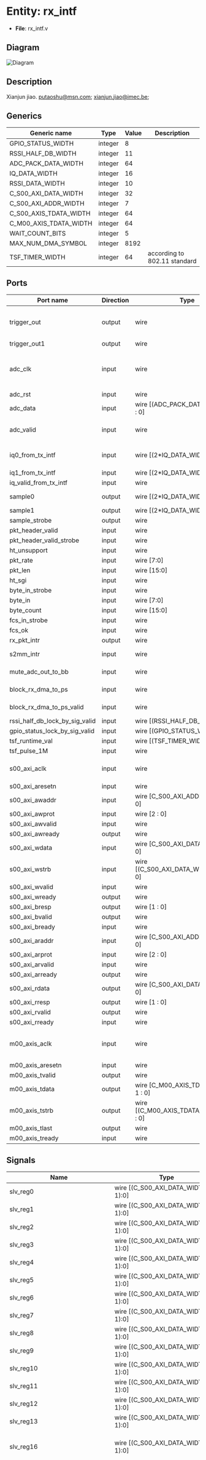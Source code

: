 # Entity: rx_intf

- **File**: rx_intf.v
## Diagram

![Diagram](rx_intf.svg "Diagram")
## Description

 Xianjun jiao. putaoshu@msn.com; xianjun.jiao@imec.be;

## Generics

| Generic name           | Type    | Value | Description                    |
| ---------------------- | ------- | ----- | ------------------------------ |
| GPIO_STATUS_WIDTH      | integer | 8     |                                |
| RSSI_HALF_DB_WIDTH     | integer | 11    |                                |
| ADC_PACK_DATA_WIDTH    | integer | 64    |                                |
| IQ_DATA_WIDTH          | integer | 16    |                                |
| RSSI_DATA_WIDTH        | integer | 10    |                                |
| C_S00_AXI_DATA_WIDTH   | integer | 32    |                                |
| C_S00_AXI_ADDR_WIDTH   | integer | 7     |                                |
| C_S00_AXIS_TDATA_WIDTH | integer | 64    |                                |
| C_M00_AXIS_TDATA_WIDTH | integer | 64    |                                |
| WAIT_COUNT_BITS        | integer | 5     |                                |
| MAX_NUM_DMA_SYMBOL     | integer | 8192  |                                |
| TSF_TIMER_WIDTH        | integer | 64    |  according to 802.11 standard  |
## Ports

| Port name                      | Direction | Type                                    | Description                                                       |
| ------------------------------ | --------- | --------------------------------------- | ----------------------------------------------------------------- |
| trigger_out                    | output    | wire                                    |  -------------debug purpose----------------                       |
| trigger_out1                   | output    | wire                                    |                                                                   |
| adc_clk                        | input     | wire                                    |  -------------debug purpose---------------- from ad9361_adc_pack  |
| adc_rst                        | input     | wire                                    |                                                                   |
| adc_data                       | input     | wire [(ADC_PACK_DATA_WIDTH-1) : 0]      |                                                                   |
| adc_valid                      | input     | wire                                    | (* mark_debug = "true" *) input wire adc_sync,                    |
| iq0_from_tx_intf               | input     | wire [(2*IQ_DATA_WIDTH-1) : 0]          |  I/Q ports from tx_intf for loop back                             |
| iq1_from_tx_intf               | input     | wire [(2*IQ_DATA_WIDTH-1) : 0]          |                                                                   |
| iq_valid_from_tx_intf          | input     | wire                                    |                                                                   |
| sample0                        | output    | wire [(2*IQ_DATA_WIDTH-1) : 0]          |  Ports to openofdm rx                                             |
| sample1                        | output    | wire [(2*IQ_DATA_WIDTH-1) : 0]          |                                                                   |
| sample_strobe                  | output    | wire                                    |                                                                   |
| pkt_header_valid               | input     | wire                                    |                                                                   |
| pkt_header_valid_strobe        | input     | wire                                    |                                                                   |
| ht_unsupport                   | input     | wire                                    |                                                                   |
| pkt_rate                       | input     | wire [7:0]                              |                                                                   |
| pkt_len                        | input     | wire [15:0]                             |                                                                   |
| ht_sgi                         | input     | wire                                    |                                                                   |
| byte_in_strobe                 | input     | wire                                    |                                                                   |
| byte_in                        | input     | wire [7:0]                              |                                                                   |
| byte_count                     | input     | wire [15:0]                             |                                                                   |
| fcs_in_strobe                  | input     | wire                                    |                                                                   |
| fcs_ok                         | input     | wire                                    |                                                                   |
| rx_pkt_intr                    | output    | wire                                    |  interrupt to PS                                                  |
| s2mm_intr                      | input     | wire                                    |  interrupt from xilixn axi dma                                    |
| mute_adc_out_to_bb             | input     | wire                                    | in acc clock domain                                               |
| block_rx_dma_to_ps             | input     | wire                                    | if addr filter is on in xpu                                       |
| block_rx_dma_to_ps_valid       | input     | wire                                    | if addr filter is on in xpu                                       |
| rssi_half_db_lock_by_sig_valid | input     | wire [(RSSI_HALF_DB_WIDTH-1):0]         |                                                                   |
| gpio_status_lock_by_sig_valid  | input     | wire [(GPIO_STATUS_WIDTH-1):0]          |                                                                   |
| tsf_runtime_val                | input     | wire [(TSF_TIMER_WIDTH-1):0]            |                                                                   |
| tsf_pulse_1M                   | input     | wire                                    |                                                                   |
| s00_axi_aclk                   | input     | wire                                    |  Ports of Axi Slave Bus Interface S00_AXI                         |
| s00_axi_aresetn                | input     | wire                                    |                                                                   |
| s00_axi_awaddr                 | input     | wire [C_S00_AXI_ADDR_WIDTH-1 : 0]       |                                                                   |
| s00_axi_awprot                 | input     | wire [2 : 0]                            |                                                                   |
| s00_axi_awvalid                | input     | wire                                    |                                                                   |
| s00_axi_awready                | output    | wire                                    |                                                                   |
| s00_axi_wdata                  | input     | wire [C_S00_AXI_DATA_WIDTH-1 : 0]       |                                                                   |
| s00_axi_wstrb                  | input     | wire [(C_S00_AXI_DATA_WIDTH/8)-1 : 0]   |                                                                   |
| s00_axi_wvalid                 | input     | wire                                    |                                                                   |
| s00_axi_wready                 | output    | wire                                    |                                                                   |
| s00_axi_bresp                  | output    | wire [1 : 0]                            |                                                                   |
| s00_axi_bvalid                 | output    | wire                                    |                                                                   |
| s00_axi_bready                 | input     | wire                                    |                                                                   |
| s00_axi_araddr                 | input     | wire [C_S00_AXI_ADDR_WIDTH-1 : 0]       |                                                                   |
| s00_axi_arprot                 | input     | wire [2 : 0]                            |                                                                   |
| s00_axi_arvalid                | input     | wire                                    |                                                                   |
| s00_axi_arready                | output    | wire                                    |                                                                   |
| s00_axi_rdata                  | output    | wire [C_S00_AXI_DATA_WIDTH-1 : 0]       |                                                                   |
| s00_axi_rresp                  | output    | wire [1 : 0]                            |                                                                   |
| s00_axi_rvalid                 | output    | wire                                    |                                                                   |
| s00_axi_rready                 | input     | wire                                    |                                                                   |
| m00_axis_aclk                  | input     | wire                                    |  Ports of Axi Master Bus Interface M00_AXIS to PS                 |
| m00_axis_aresetn               | input     | wire                                    |                                                                   |
| m00_axis_tvalid                | output    | wire                                    |                                                                   |
| m00_axis_tdata                 | output    | wire [C_M00_AXIS_TDATA_WIDTH-1 : 0]     |                                                                   |
| m00_axis_tstrb                 | output    | wire [(C_M00_AXIS_TDATA_WIDTH/8)-1 : 0] |                                                                   |
| m00_axis_tlast                 | output    | wire                                    |                                                                   |
| m00_axis_tready                | input     | wire                                    |                                                                   |
## Signals

| Name                            | Type                                    | Description                                                                                                                                                                                                                                                                                                                                                                                                                                                                                                                                                                                                                                                                                                                                                                                |
| ------------------------------- | --------------------------------------- | ------------------------------------------------------------------------------------------------------------------------------------------------------------------------------------------------------------------------------------------------------------------------------------------------------------------------------------------------------------------------------------------------------------------------------------------------------------------------------------------------------------------------------------------------------------------------------------------------------------------------------------------------------------------------------------------------------------------------------------------------------------------------------------------ |
| slv_reg0                        | wire [(C_S00_AXI_DATA_WIDTH-1):0]       |                                                                                                                                                                                                                                                                                                                                                                                                                                                                                                                                                                                                                                                                                                                                                                                            |
| slv_reg1                        | wire [(C_S00_AXI_DATA_WIDTH-1):0]       |                                                                                                                                                                                                                                                                                                                                                                                                                                                                                                                                                                                                                                                                                                                                                                                            |
| slv_reg2                        | wire [(C_S00_AXI_DATA_WIDTH-1):0]       |                                                                                                                                                                                                                                                                                                                                                                                                                                                                                                                                                                                                                                                                                                                                                                                            |
| slv_reg3                        | wire [(C_S00_AXI_DATA_WIDTH-1):0]       |                                                                                                                                                                                                                                                                                                                                                                                                                                                                                                                                                                                                                                                                                                                                                                                            |
| slv_reg4                        | wire [(C_S00_AXI_DATA_WIDTH-1):0]       |                                                                                                                                                                                                                                                                                                                                                                                                                                                                                                                                                                                                                                                                                                                                                                                            |
| slv_reg5                        | wire [(C_S00_AXI_DATA_WIDTH-1):0]       |                                                                                                                                                                                                                                                                                                                                                                                                                                                                                                                                                                                                                                                                                                                                                                                            |
| slv_reg6                        | wire [(C_S00_AXI_DATA_WIDTH-1):0]       |                                                                                                                                                                                                                                                                                                                                                                                                                                                                                                                                                                                                                                                                                                                                                                                            |
| slv_reg7                        | wire [(C_S00_AXI_DATA_WIDTH-1):0]       |                                                                                                                                                                                                                                                                                                                                                                                                                                                                                                                                                                                                                                                                                                                                                                                            |
| slv_reg8                        | wire [(C_S00_AXI_DATA_WIDTH-1):0]       |                                                                                                                                                                                                                                                                                                                                                                                                                                                                                                                                                                                                                                                                                                                                                                                            |
| slv_reg9                        | wire [(C_S00_AXI_DATA_WIDTH-1):0]       |                                                                                                                                                                                                                                                                                                                                                                                                                                                                                                                                                                                                                                                                                                                                                                                            |
| slv_reg10                       | wire [(C_S00_AXI_DATA_WIDTH-1):0]       |                                                                                                                                                                                                                                                                                                                                                                                                                                                                                                                                                                                                                                                                                                                                                                                            |
| slv_reg11                       | wire [(C_S00_AXI_DATA_WIDTH-1):0]       |                                                                                                                                                                                                                                                                                                                                                                                                                                                                                                                                                                                                                                                                                                                                                                                            |
| slv_reg12                       | wire [(C_S00_AXI_DATA_WIDTH-1):0]       |                                                                                                                                                                                                                                                                                                                                                                                                                                                                                                                                                                                                                                                                                                                                                                                            |
| slv_reg13                       | wire [(C_S00_AXI_DATA_WIDTH-1):0]       |                                                                                                                                                                                                                                                                                                                                                                                                                                                                                                                                                                                                                                                                                                                                                                                            |
| slv_reg16                       | wire [(C_S00_AXI_DATA_WIDTH-1):0]       |  wire [(C_S00_AXI_DATA_WIDTH-1):0] slv_reg14; //   wire [(C_S00_AXI_DATA_WIDTH-1):0] slv_reg15; //                                                                                                                                                                                                                                                                                                                                                                                                                                                                                                                                                                                                                                                                                         |
| m00_axis_tvalid_inner           | wire                                    |  wire [(C_S00_AXI_DATA_WIDTH-1):0] slv_reg17; //   wire [(C_S00_AXI_DATA_WIDTH-1):0] slv_reg18;   wire [(C_S00_AXI_DATA_WIDTH-1):0] slv_reg19; //   wire [(C_S00_AXI_DATA_WIDTH-1):0] slv_reg20; //   wire [(C_S00_AXI_DATA_WIDTH-1):0] slv_reg21; //   wire [(C_S00_AXI_DATA_WIDTH-1):0] slv_reg22; //   wire [(C_S00_AXI_DATA_WIDTH-1):0] slv_reg23; //   wire [(C_S00_AXI_DATA_WIDTH-1):0] slv_reg24;   wire [(C_S00_AXI_DATA_WIDTH-1):0] slv_reg25; //   wire [(C_S00_AXI_DATA_WIDTH-1):0] slv_reg26;   wire [(C_S00_AXI_DATA_WIDTH-1):0] slv_reg27; //   wire [(C_S00_AXI_DATA_WIDTH-1):0] slv_reg28; //   wire [(C_S00_AXI_DATA_WIDTH-1):0] slv_reg29; //   wire [(C_S00_AXI_DATA_WIDTH-1):0] slv_reg30; //   wire [(C_S00_AXI_DATA_WIDTH-1):0] slv_reg31; //  for direct loop back  |
| m00_axis_tdata_inner            | wire [C_M00_AXIS_TDATA_WIDTH-1 : 0]     |                                                                                                                                                                                                                                                                                                                                                                                                                                                                                                                                                                                                                                                                                                                                                                                            |
| m00_axis_tstrb_inner            | wire [(C_M00_AXIS_TDATA_WIDTH/8)-1 : 0] |                                                                                                                                                                                                                                                                                                                                                                                                                                                                                                                                                                                                                                                                                                                                                                                            |
| m00_axis_tlast_inner            | wire                                    |                                                                                                                                                                                                                                                                                                                                                                                                                                                                                                                                                                                                                                                                                                                                                                                            |
| m00_axis_tlast_auto_recover     | wire                                    |                                                                                                                                                                                                                                                                                                                                                                                                                                                                                                                                                                                                                                                                                                                                                                                            |
| emptyn_to_bb                    | wire                                    |                                                                                                                                                                                                                                                                                                                                                                                                                                                                                                                                                                                                                                                                                                                                                                                            |
| ant_data_after_sel              | wire [(ADC_PACK_DATA_WIDTH-1) : 0]      |                                                                                                                                                                                                                                                                                                                                                                                                                                                                                                                                                                                                                                                                                                                                                                                            |
| rf_i0_to_acc                    | wire [(IQ_DATA_WIDTH-1) : 0]            |                                                                                                                                                                                                                                                                                                                                                                                                                                                                                                                                                                                                                                                                                                                                                                                            |
| rf_q0_to_acc                    | wire [(IQ_DATA_WIDTH-1) : 0]            |                                                                                                                                                                                                                                                                                                                                                                                                                                                                                                                                                                                                                                                                                                                                                                                            |
| rf_i1_to_acc                    | wire [(IQ_DATA_WIDTH-1) : 0]            |                                                                                                                                                                                                                                                                                                                                                                                                                                                                                                                                                                                                                                                                                                                                                                                            |
| rf_q1_to_acc                    | wire [(IQ_DATA_WIDTH-1) : 0]            |                                                                                                                                                                                                                                                                                                                                                                                                                                                                                                                                                                                                                                                                                                                                                                                            |
| bw20_i0                         | wire [(IQ_DATA_WIDTH-1):0]              |                                                                                                                                                                                                                                                                                                                                                                                                                                                                                                                                                                                                                                                                                                                                                                                            |
| bw20_q0                         | wire [(IQ_DATA_WIDTH-1):0]              |                                                                                                                                                                                                                                                                                                                                                                                                                                                                                                                                                                                                                                                                                                                                                                                            |
| bw20_i1                         | wire [(IQ_DATA_WIDTH-1):0]              |                                                                                                                                                                                                                                                                                                                                                                                                                                                                                                                                                                                                                                                                                                                                                                                            |
| bw20_q1                         | wire [(IQ_DATA_WIDTH-1):0]              |                                                                                                                                                                                                                                                                                                                                                                                                                                                                                                                                                                                                                                                                                                                                                                                            |
| bw20_iq_valid                   | wire                                    |                                                                                                                                                                                                                                                                                                                                                                                                                                                                                                                                                                                                                                                                                                                                                                                            |
| rf_iq_loopback                  | wire [(4*IQ_DATA_WIDTH-1) : 0]          |                                                                                                                                                                                                                                                                                                                                                                                                                                                                                                                                                                                                                                                                                                                                                                                            |
| start_1trans_from_acc_to_m_axis | wire                                    |                                                                                                                                                                                                                                                                                                                                                                                                                                                                                                                                                                                                                                                                                                                                                                                            |
| data_from_acc_to_m_axis         | wire [(C_M00_AXIS_TDATA_WIDTH-1):0]     |                                                                                                                                                                                                                                                                                                                                                                                                                                                                                                                                                                                                                                                                                                                                                                                            |
| data_ready_from_acc_to_m_axis   | wire                                    |                                                                                                                                                                                                                                                                                                                                                                                                                                                                                                                                                                                                                                                                                                                                                                                            |
| fulln_from_m_axis_to_acc        | wire                                    |                                                                                                                                                                                                                                                                                                                                                                                                                                                                                                                                                                                                                                                                                                                                                                                            |
| m_axis_fifo_data_count          | wire [MAX_BIT_NUM_DMA_SYMBOL-1 : 0]     |                                                                                                                                                                                                                                                                                                                                                                                                                                                                                                                                                                                                                                                                                                                                                                                            |
| fcs_valid_internal              | wire                                    |                                                                                                                                                                                                                                                                                                                                                                                                                                                                                                                                                                                                                                                                                                                                                                                            |
| rx_pkt_intr_internal            | wire                                    |                                                                                                                                                                                                                                                                                                                                                                                                                                                                                                                                                                                                                                                                                                                                                                                            |
| intr_internal                   | wire                                    |                                                                                                                                                                                                                                                                                                                                                                                                                                                                                                                                                                                                                                                                                                                                                                                            |
| wifi_rx_iq_fifo_emptyn          | wire                                    |                                                                                                                                                                                                                                                                                                                                                                                                                                                                                                                                                                                                                                                                                                                                                                                            |
| monitor_num_dma_symbol_to_ps    | wire [(MAX_BIT_NUM_DMA_SYMBOL-1) : 0]   | wire [(MAX_BIT_NUM_DMA_SYMBOL-1) : 0] monitor_num_dma_symbol_to_pl;                                                                                                                                                                                                                                                                                                                                                                                                                                                                                                                                                                                                                                                                                                                        |
| num_dma_symbol_to_ps            | wire [(MAX_BIT_NUM_DMA_SYMBOL-1) : 0]   |                                                                                                                                                                                                                                                                                                                                                                                                                                                                                                                                                                                                                                                                                                                                                                                            |
| m_axis_auto_rst                 | wire                                    | wire fcs_invalid_from_acc_delay;                                                                                                                                                                                                                                                                                                                                                                                                                                                                                                                                                                                                                                                                                                                                                           |
| m_axis_rst                      | wire                                    |                                                                                                                                                                                                                                                                                                                                                                                                                                                                                                                                                                                                                                                                                                                                                                                            |
| enable_m_axis_auto_rst          | wire                                    |                                                                                                                                                                                                                                                                                                                                                                                                                                                                                                                                                                                                                                                                                                                                                                                            |
| ant_flag_in_rf_domain           | wire                                    |                                                                                                                                                                                                                                                                                                                                                                                                                                                                                                                                                                                                                                                                                                                                                                                            |
| mute_adc_out_to_bb_in_rf_domain | wire                                    |                                                                                                                                                                                                                                                                                                                                                                                                                                                                                                                                                                                                                                                                                                                                                                                            |
| adc_data_internal               | wire [(ADC_PACK_DATA_WIDTH-1) : 0]      |                                                                                                                                                                                                                                                                                                                                                                                                                                                                                                                                                                                                                                                                                                                                                                                            |
| adc_data_after_sel              | wire [(ADC_PACK_DATA_WIDTH-1) : 0]      |                                                                                                                                                                                                                                                                                                                                                                                                                                                                                                                                                                                                                                                                                                                                                                                            |
| data_from_acc                   | wire [(C_M00_AXIS_TDATA_WIDTH-1) : 0]   |                                                                                                                                                                                                                                                                                                                                                                                                                                                                                                                                                                                                                                                                                                                                                                                            |
| data_ready_from_acc             | wire                                    |                                                                                                                                                                                                                                                                                                                                                                                                                                                                                                                                                                                                                                                                                                                                                                                            |
| fcs_valid                       | wire                                    |                                                                                                                                                                                                                                                                                                                                                                                                                                                                                                                                                                                                                                                                                                                                                                                            |
| fcs_invalid                     | wire                                    |                                                                                                                                                                                                                                                                                                                                                                                                                                                                                                                                                                                                                                                                                                                                                                                            |
| sig_valid                       | wire                                    |                                                                                                                                                                                                                                                                                                                                                                                                                                                                                                                                                                                                                                                                                                                                                                                            |
| sig_invalid                     | wire                                    |                                                                                                                                                                                                                                                                                                                                                                                                                                                                                                                                                                                                                                                                                                                                                                                            |
| rx_pkt_sn_plus_one              | wire                                    |                                                                                                                                                                                                                                                                                                                                                                                                                                                                                                                                                                                                                                                                                                                                                                                            |
| trigger_out_internal            | wire                                    |  -------------debug purpose----------------                                                                                                                                                                                                                                                                                                                                                                                                                                                                                                                                                                                                                                                                                                                                                |
## Constants

| Name                   | Type    | Value                      | Description |
| ---------------------- | ------- | -------------------------- | ----------- |
| MAX_BIT_NUM_DMA_SYMBOL | integer | clogb2(MAX_NUM_DMA_SYMBOL) |             |
## Functions
- clogb2 <font id="function_arguments">(input integer bit_depth)</font> <font id="function_return">return (integer)</font>
## Instantiations

- xpm_cdc_array_single_inst_mute_adc: xpm_cdc_array_single
**Description**
 ---------------------------fro mute_adc_out_to_bb control from acc domain to adc domain-------------------------------------

- xpm_cdc_array_single_inst_ant_flag: xpm_cdc_array_single
**Description**
 ---------------------------fro antenna selection from acc domain to adc domain-------------------------------------

- adc_intf_i: adc_intf
- rx_intf_s_axi_i: rx_intf_s_axi
**Description**
 Instantiation of Axi Bus Interface S00_AXI

- rx_iq_intf_i: rx_iq_intf
- byte_to_word_fcs_sn_insert_inst: byte_to_word_fcs_sn_insert
- rx_intf_pl_to_m_axis_i: rx_intf_pl_to_m_axis
- rx_intf_m_axis_i: rx_intf_m_axis

